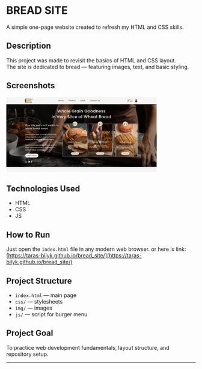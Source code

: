 # BREAD SITE

A simple one-page website created to refresh my HTML and CSS skills.

## Description
This project was made to revisit the basics of HTML and CSS layout.  
The site is dedicated to bread — featuring images, text, and basic styling.

## Screenshots
<img src="img/screenshots/screenshot_1.png" width="400" height="200">

## Technologies Used
- HTML
- CSS
- JS

## How to Run
Just open the `index.html` file in any modern web browser.
or here is link: [https://taras-bilyk.github.io/bread_site/](https://taras-bilyk.github.io/bread_site/)

## Project Structure
- `index.html` — main page
- `css/` — stylesheets
- `img/` — images
- `js/` — script for burger menu

## Project Goal
To practice web development fundamentals, layout structure, and repository setup.

---


